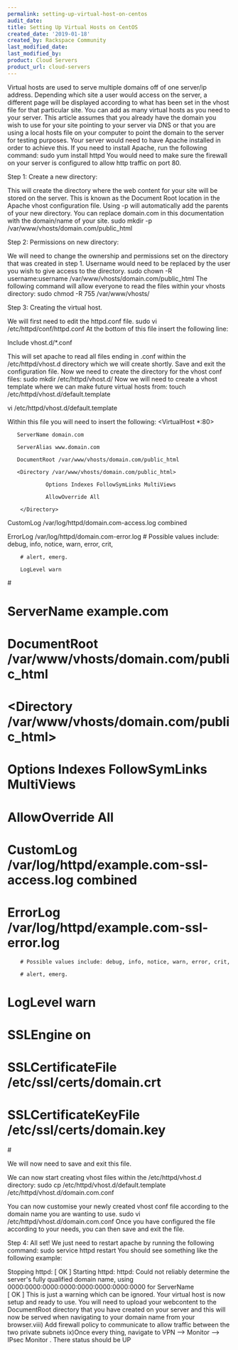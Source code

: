 ```yaml
---
permalink: setting-up-virtual-host-on-centos
audit_date:
title: Setting Up Virtual Hosts on CentOS
created_date: '2019-01-18'
created_by: Rackspace Community
last_modified_date: 
last_modified_by: 
product: Cloud Servers
product_url: cloud-servers
---
```


Virtual hosts are used to serve multiple domains off of one server/ip address. Depending which site a user would access on the server, a different page will be displayed according to what has been set in the vhost file for that particular site. You can add as many virtual hosts as you need to your server.
This article assumes that you already have the domain you wish to use for your site pointing to your server via DNS or that you are using a local hosts file on your computer to point the domain to the server for testing purposes.
Your server would need to have Apache installed in order to achieve this. If you need to install Apache, run the following command:
sudo yum install httpd
You would need to make sure the firewall on your server is configured to allow http traffic on port 80.

Step 1:
Create a new directory:

This will create the directory where the web content for your site will be stored on the server. This is known as the Document Root location in the Apache vhost configuration file. Using -p will automatically add the parents of your new directory. You can replace domain.com in this documentation with the domain/name of your site.
sudo mkdir -p /var/www/vhosts/domain.com/public_html

Step 2:
Permissions on new directory:

We will need to change the ownership and permissions set on the directory that was created in step 1. Username would need to be replaced by the user you wish to give access to the directory.
sudo chown -R username:username /var/www/vhosts/domain.com/public_html 
The following command will allow everyone to read the files within your vhosts directory:
sudo chmod -R 755 /var/www/vhosts/

Step 3:
Creating the virtual host.

We will first need to edit the httpd.conf file.
sudo vi /etc/httpd/conf/httpd.conf
At the bottom of this file insert the following line:

Include vhost.d/*.conf

This will set apache to read all files ending in .conf within the /etc/httpd/vhost.d directory which we will create shortly.
Save and exit the configuration file.
Now we need to create the directory for the vhost conf files:
sudo mkdir /etc/httpd/vhost.d/
Now we will need to create a vhost template where we can make future virtual hosts from:
touch /etc/httpd/vhost.d/default.template

vi /etc/httpd/vhost.d/default.template

Within this file you will need to insert the following:
<VirtualHost *:80>

       ServerName domain.com

       ServerAlias www.domain.com

       DocumentRoot /var/www/vhosts/domain.com/public_html

       <Directory /var/www/vhosts/domain.com/public_html>

                Options Indexes FollowSymLinks MultiViews

                AllowOverride All

        </Directory>



CustomLog /var/log/httpd/domain.com-access.log combined

ErrorLog /var/log/httpd/domain.com-error.log
        # Possible values include: debug, info, notice, warn, error, crit, 

        # alert, emerg.

        LogLevel warn

</VirtualHost>
 
#<VirtualHost _default_:443>

#        ServerName example.com

#        DocumentRoot /var/www/vhosts/domain.com/public_html

#        <Directory /var/www/vhosts/domain.com/public_html>

#                Options Indexes FollowSymLinks MultiViews

#                AllowOverride All

#        </Directory>
#        CustomLog /var/log/httpd/example.com-ssl-access.log combined

#        ErrorLog /var/log/httpd/example.com-ssl-error.log
        # Possible values include: debug, info, notice, warn, error, crit,

        # alert, emerg.

#        LogLevel warn
#        SSLEngine on

#        SSLCertificateFile    /etc/ssl/certs/domain.crt

#        SSLCertificateKeyFile /etc/ssl/certs/domain.key
#</VirtualHost>
 
We will now need to save and exit this file.

We can now start creating vhost files within the /etc/httpd/vhost.d directory:
sudo cp /etc/httpd/vhost.d/default.template /etc/httpd/vhost.d/domain.com.conf

You can now customise your newly created vhost conf file according to the domain name you are wanting to use.
sudo vi /etc/httpd/vhost.d/domain.com.conf
Once you have configured the file according to your needs, you can then save and exit the file.
 
Step 4:
All set! We just need to restart apache by running the following command:
sudo service httpd restart
You should see something like the following example:

Stopping httpd:                                                                                                [  OK  ]
Starting httpd: httpd: Could not reliably determine the server's fully qualified                                                                              domain name, using 0000:0000:0000:0000:0000:0000:0000:0000 for ServerName                                                                                                                    
                                                                                                               [  OK  ]
This is just a warning which can be ignored.
Your virtual host is now setup and ready to use. You will need to upload your webcontent to the DocumentRoot directory that you have created on your server and this will now be served when navigating to your domain name from your browser.viii) Add firewall policy to communicate to allow traffic between the two private subnets
ix)Once every thing, navigate to VPN --> Monitor --> IPsec Monitor .  There status should be UP
